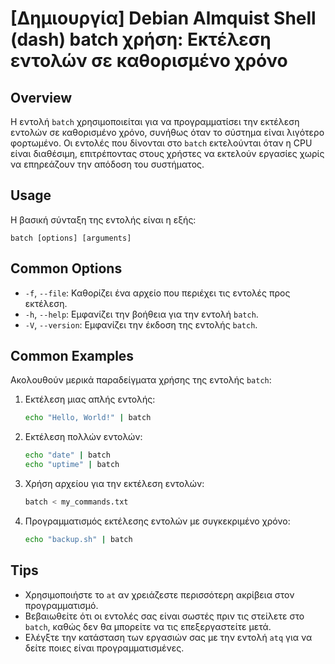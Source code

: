 # [Δημιουργία] Debian Almquist Shell (dash) batch χρήση: Εκτέλεση εντολών σε καθορισμένο χρόνο

## Overview
Η εντολή `batch` χρησιμοποιείται για να προγραμματίσει την εκτέλεση εντολών σε καθορισμένο χρόνο, συνήθως όταν το σύστημα είναι λιγότερο φορτωμένο. Οι εντολές που δίνονται στο `batch` εκτελούνται όταν η CPU είναι διαθέσιμη, επιτρέποντας στους χρήστες να εκτελούν εργασίες χωρίς να επηρεάζουν την απόδοση του συστήματος.

## Usage
Η βασική σύνταξη της εντολής είναι η εξής:

```
batch [options] [arguments]
```

## Common Options
- `-f`, `--file`: Καθορίζει ένα αρχείο που περιέχει τις εντολές προς εκτέλεση.
- `-h`, `--help`: Εμφανίζει την βοήθεια για την εντολή `batch`.
- `-V`, `--version`: Εμφανίζει την έκδοση της εντολής `batch`.

## Common Examples
Ακολουθούν μερικά παραδείγματα χρήσης της εντολής `batch`:

1. Εκτέλεση μιας απλής εντολής:
   ```sh
   echo "Hello, World!" | batch
   ```

2. Εκτέλεση πολλών εντολών:
   ```sh
   echo "date" | batch
   echo "uptime" | batch
   ```

3. Χρήση αρχείου για την εκτέλεση εντολών:
   ```sh
   batch < my_commands.txt
   ```

4. Προγραμματισμός εκτέλεσης εντολών με συγκεκριμένο χρόνο:
   ```sh
   echo "backup.sh" | batch
   ```

## Tips
- Χρησιμοποιήστε το `at` αν χρειάζεστε περισσότερη ακρίβεια στον προγραμματισμό.
- Βεβαιωθείτε ότι οι εντολές σας είναι σωστές πριν τις στείλετε στο `batch`, καθώς δεν θα μπορείτε να τις επεξεργαστείτε μετά.
- Ελέγξτε την κατάσταση των εργασιών σας με την εντολή `atq` για να δείτε ποιες είναι προγραμματισμένες.